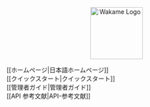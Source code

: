 <div align="center">
<img src="/axsh/wakame-vdc/wiki/images/wakame-logo.png" alt="Wakame Logo" width="120" height="120">
</div>
  
[[ホームページ|日本語ホームページ]]   
[[クイックスタート|クイックスタート]]   
[[管理者ガイド|管理者ガイド]]   
[[API 参考文献|API-参考文献]]   
